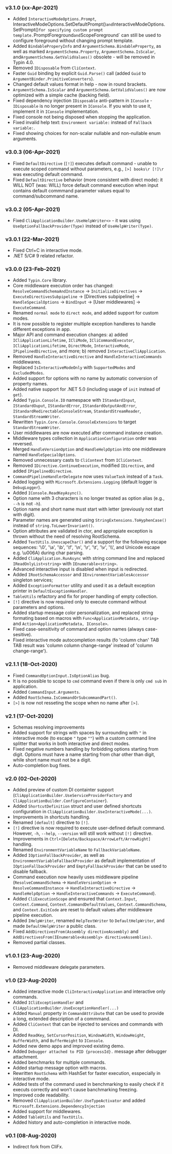 ### v3.1.0 (xx-Apr-2021)

 - Added `InteractiveModeOptions.Prompt`, InteractiveModeOptions.SetDefaultPrompt()` and `InteractiveModeOptions.SetPrompt()` for specifying custom prompt template. `PromptForeground` and `ScopeForeground` can still be used to configure foreground without changing prompt template.
 - Added `BindableProperyInfo` and `ArgumentSchema.BindableProperty`, as well as marked `ArgumentSchema.Property`, `ArgumentSchema.IsScalar`, and`ArgumentSchema.GetValidValues()` obsolete - will be removed in Typin 4.0.
 - Removed `IDisposable` from `CliContext`.
 - Faster `Guid` binding by explicit `Guid.Parse()` call (added `Guid` to `ArgumentBinder.PrimitiveConverters`).
 - Changed default values format in help - now in round brackets.
 - `ArgumentSchema.IsScalar` and `ArgumentSchema.GetValidValues()` are now optimized with a simple cache (backing field).
 - Fixed dependency injection `IDisposable` anti-pattern in `IConsole` - `IDisposable` is no longer present in `IConsole`. If you wish to use it, implement it in `IConsole` implementation.
 - Fixed console not being disposed when stopping the application.
 - Fixed invalid help text: `Environment variable:` instead of `Fallback variable:`.
 - Fixed showing choices for non-scalar nullable and non-nullable enum arguments.

### v3.0.3 (06-Apr-2021)

 - Fixed `DefaultDirective` (`[!]`) executes default command - unable to execute scoped command without parameters, e.g., `[>] books\r [!]\r` was executing default command.
 - Fixed `DefaultDirective` behavior (more consistent with direct mode): it WILL NOT (was: WILL) force default command execution when input contains default commmand parameter values equal to command/subcommand name.

### v3.0.2 (05-Apr-2021)

 - Fixed `CliApplicationBuilder.UseHelpWriter<>` - it was using `UseOptionFallbackProvider(Type)` instead of `UseHelpWriter(Type)`.
 
### v3.0.1 (22-Mar-2021)

 - Fixed Ctrl+C in interactive mode.
 - .NET 5/C# 9 related refactor.

### v3.0.0 (23-Feb-2021)

- Added `Typin.Core` library.
- Core middleware execution order has changed: `ResolveCommandSchemaAndInstance` -> `InitializeDirectives` -> `ExecuteDirectivesSubpipeline` -> [Directives subpipeline] -> `HandleSpecialOptions` -> `BindInput` -> [User middlewares] -> `ExecuteCommand`.
- Renamed `normal mode` to `direct mode`, and added support for custom modes.
- It is now possible to register multiple exception handleres to handle different exceptions in app.
- Major API and command execution changes: a) added `ICliApplicationLifetime`, `ICliMode`, `ICliCommandExecutor`, `ICliApplicationLifetime`, `DirectMode`, `InteractiveMode`, `IPipelinedDirective`, and more; b) removed `InteractiveCliApplication`.
- Removed `HandleInteractiveDirective` and `HandleInteractiveCommands` middlewares.
- Replaced `IsInteractiveModeOnly` with `SupportedModes` and `ExcludedModes`.
- Added support for options with no name by automatic conversion of property names.
- Added native support for .NET 5.0 (including usage of `init` instead of `get`).
- Added `Typin.Console.IO` namespace with `IStandardInput`, `IStandardOuput`, `IStandardError`, `IStandardOutputAndError`, `IStandardRedirectableConsoleStream`, `StandardStreamReader`, `StandardStreamWriter`.
- Rewritten `Typin.Core.Console.ConsoleExtensions` to target `StandardStreamWriter`.
- User middlewares are now executed after command instance creation.
- Middleware types collection in `ApplicationConfiguration` order was reversed.
- Merged `HandleVersionOption` and `HandleHelpOption` into one middleware named `HandleSpecialOptions`.
- Removed unnecessary casts to `CliContext` from `ICliContext`.
- Removed `IDirective.ContinueExecution`, modified `IDirective`, and added `IPipelinedDirective`.
- `CommandPipelineHandlerDelegate` now uses `ValueTask` instead of a `Task`.
- Added logging with `Microsoft.Extensions.Logging` (default logger is `DebugLogger`).
- Added `IConsole.ReadKeyAsync()`.
- Option name with 3 characters is no longer treated as option alias (e.g., `--h` is not `-h`).
- Option name and short name must start with letter (previously not start with digit).
- Parameter names are generated using `StringExtensions.ToHyphenCase()` instead of `string.ToLowerInvariant()`.
- Option attributes are validated in ctor, and appropiate exception is thrown without the need of resolving RootSchema.
- Added `TextUtils.UnescapeChar()` and a support for the following escape sequences: '\0', '\a', '\b', '\f', '\n', '\r', '\t', '\v', '\\\\', and Unicode escape e.g. \\u006A) during char parsing.
- Added `CliApplication.RunAsync` with string command line and replaced `IReadOnlyList<string>` with `IEnumerable<string>`.
- Advanced interactive input is disabled when input is redirected.
- Added `IRootSchemaAccessor` and `IEnvironmentVariablesAccessor` singleton services;
- Added `ExceptionFormatter` utility and used it as a default exception printer in `DefaultExceptionHandler`.
- `TableUtils` refactory and fix for proper handling of empty collection.
- `[!]` directive is now required only to execute command without parameters and options.
- Added startup message color personalization, and replaced string formating based on macros with `Func<ApplicationMetadata, string>` and `Action<ApplicationMetadata, IConsole>`.
- Fixed case-sensitivity of command and option names (always case-sesitive).
- Fixed interactive mode autocompletion results (fo 'column chan' TAB TAB result was 'column column change-range' instead of 'column change-range').

### v2.1.1 (18-Oct-2020)

- Fixed `CommandOptionInput.IsOptionAlias` bug.
- It is no possible to scope to `cmd` command even if there is only `cmd sub` in application.
- Added `CommandInput.Arguments`.
- Added `RootSchema.IsCommandOrSubcommandPart()`.
- `[>]` is now not resseting the scope when no name after `[>]`.

### v2.1 (17-Oct-2020)

- Schemas resolving improvements
- Added support for strings with spaces by surrounding with `"` in interactive mode (to escape `"` type `""`) with a custom command line splitter that works in both interactive and direct modes.
- Fixed negative numbers handling by forbidding options starting from digit. Options must have a name starting from char other than digit, while short name must not be a digit.
- Auto-completion bug fixes.

### v2.0 (02-Oct-2020)

- Added preview of custom DI containter support (`CliApplicationBuilder.UseServiceProviderFactory` and `CliApplicationBuilder.ConfigureContainer`).
- Added `ShortcutDefinition` struct and user defined shortcuts configuration in `CliApplicationBuilder.UseInteractiveMode(...)`.
- Improvements in shortcuts handling.
- Renamed `[default]` directive to `[!]`.
- `[!]` directive is now required to execute user-defined default command. However, `-h`, `--help`, `--version` will still work without `[!]` directive.
- Improvements in `Ctrl+[Delete/Backspace/ArrowLeft/ArrowRight]` handling.
- Renamed `EnvironmentVariableName` to `FallbackVariableName`.
- Added `IOptionFallbackProvider`, as well as `EnvironmentVariableFallbackProvider` as default implementation of `IOptionFallbackProvider` and `EmptyFallbackProvider` that can be used to disable fallback.
- Command execution now heavily uses middleware pipeline (`ResolveCommandSchema` -> `HandleVersionOption` -> `ResolveCommandInstance` -> `HandleInteractiveDirective` -> `HandleHelpOption` -> `HandleInteractiveCommands` -> `ExecuteCommand`).
- Added `CliExecutionScope` and ensured that `Context.Input`, `Context.Command`, `Context.CommandDefaultValues`, `Context.CommandSchema`, and `Context.ExitCode` are reset to default values after middleware pipeline execution.
- Added `IHelpWriter`, renamed `HelpTextWriter` to `DefaultHelpWriter`, and made `DefaultHelpWriter` a public class.
- Fixed `AddDirectivesFrom(Assembly directiveAssembly)` and `AddDirectivesFrom(IEnumerable<Assembly> directiveAssemblies)`.
- Removed partial classes.

### v1.0.1 (23-Aug-2020)

- Removed middleware delegate parameters.

### v1.0 (23-Aug-2020)

- Added interactive mode `CliInteractiveApplication` and interactive only commands.
- Added `ICliExceptionHandler` and `CliApplicationBuilder.UseExceptionHandler(...)`
- Added	`Manual` property in `CommandAttribute` that can be used to provide a long, extended description of a commmand.
- Added `CliContext` that can be injected to services and commands with DI.
- Added `ReadKey`, `SetCursorPosition`, `WindowWidth`, `WindowHeight`, `BufferWidth`, and `BufferHeight` to `IConsole`.
- Added new demo apps and improved existing demo.
- Added `Debugger attached to PID {processId}.` message after debugger attachment.
- Added benchmarks for multiple commands.
- Added startup message option with macros.
- Rewritten `RootSchema` with HashSet for faster execution, esspecially in interactive mode.
- Added tests of the command used in benchmarking to easily check if it executs correctly and won't cause banchmarking freezing.
- Improved code readability.
- Removed `CliApplicationBuilder.UseTypeActivator` and added `Microsoft.Extensions.DependencyInjection`
- Added support for middlewares.
- Added `TableUtils` and `TextUtils`.
- Added history and auto-completion in interactive mode.

### v0.1 (08-Aug-2020)

- Indirect fork from CliFx.
